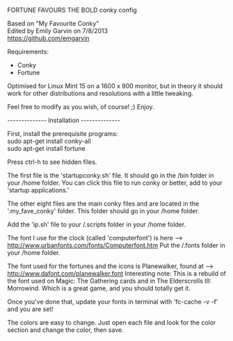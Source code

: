 FORTUNE FAVOURS THE BOLD conky config

Based on "My Favourite Conky"  
Edited by Emily Garvin on 7/8/2013  
https://github.com/emgarvin  

Requirements:  
* Conky  
* Fortune

Optimised for Linux Mint 15 on a 1600 x 900 monitor, but in theory it should work for other distributions and resolutions with a little tweaking.

Feel free to modify as you wish, of course! ;) Enjoy.

-------------- Installation --------------

First, install the prerequisite programs:  
sudo apt-get install conky-all  
sudo apt-get install fortune  

Press ctrl-h to see hidden files.

The first file is the 'startupconky.sh' file. It should go in the /bin folder in your /home folder. You can click this file to run conky or better, add to your 'startup applications.'

The other eight files are the main conky files and are located in the '.my_fave_conky' folder.  This folder should go in your /home folder.

Add the 'ip.sh' file to your /.scripts folder in your /home folder.

The font I use for the clock (called 'computerfont') is here --> http://www.urbanfonts.com/fonts/Computerfont.htm
Put the /.fonts folder in your /home folder.  

The font used for the fortunes and the icons is Planewalker, found at --> http://www.dafont.com/planewalker.font
Interesting note: This is a rebuild of the font used on Magic: The Gathering cards and in The Elderscrolls III: Morrowind. Which is a great game, and you should totally get it.

Once you've done that, update your fonts in terminal with 'fc-cache -v -f' and you are set!

The colors are easy to change.  Just open each file and look for the color section and change the color, then save.

